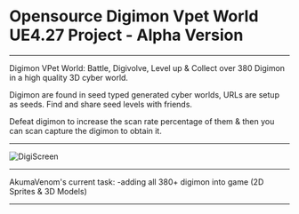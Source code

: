 # Opensource Digimon Vpet World UE4.27 Project - Alpha Version

-------------------------------------

Digimon VPet World: Battle, Digivolve, Level up & Collect over 380 Digimon in a high quality 3D cyber world.

Digimon are found in seed typed generated cyber worlds, URLs are setup as seeds. Find and share seed levels with friends.

Defeat digimon to increase the scan rate percentage of them & then you can scan capture the digimon to obtain it.

-------------------------------------

![DigiScreen](https://github.com/user-attachments/assets/924f8575-8a01-49e9-b936-39e1646cb622)

-------------------------------------

AkumaVenom's current task:
-adding all 380+ digimon into game (2D Sprites & 3D Models)

-------------------------------------

